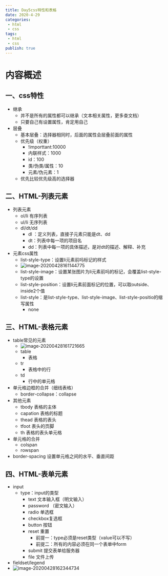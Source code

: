 ```yaml
---
title: Day5css特性和表格
date: 2020-4-29
categories:
 - html
 - css
tags:
 - html
 - css
publish: true
---
```


<!-- more -->

# 内容概述

## 一、css特性

- 继承
  - 并不是所有的属性都可以继承（文本相关属性，更多查文档）
  - 只要自己有设置属性，肯定用自己
- 层叠
  - 基本层叠：选择器相同时，后面的属性会层叠前面的属性
  - 优先级（权重）
    - !importtant:10000
    - 内联样式：1000
    - id：100
    - 类/伪类/属性：10
    - 元素/伪元素：1
  - 优先比较优先级高的选择器

## 二、HTML-列表元素

- 列表元素
  - ol/li 有序列表
  - ul/li 无序列表
  - dl/dt/dd
    - dl ：定义列表，直接子元素只能是dt、dd
    - dt：列表中每一项的项目名
    - dd：列表中每一项的具体描述，是对dt的描述、解释、补充
- 元素css属性
  - list-style-type：设置li元素前吗标记的样式
  - ![image-20200428161144775](C:\Users\MengJiaXi\AppData\Roaming\Typora\typora-user-images\image-20200428161144775.png)
  - list-style-image：设置某张图片为li元素前吗的标记，会覆盖list-style-type的设置
  - list-style-position：设置li元素前面标记的位置，可以取outside、inside2个值
  - list-style：是list-style-type、list-style-image、list-style-positio的缩写属性
    - none

## 三、HTML-表格元素

- table常见的元素
  - ![image-20200428161721665](C:\Users\MengJiaXi\AppData\Roaming\Typora\typora-user-images\image-20200428161721665.png)
  - table
    - 表格
  - tr
    - 表格中的行
  - td
    - 行中的单元格
- 单元格边框的合并（细线表格）
  - border-collapse：collapse
- 其他元素
  - tbody 表格的主体
  - capation 表格的标题
  - thead 表格的表头
  - tfoot 表头的页脚
  - th 表格的表头单元格
- 单元格的合并
  - colspan
  - rowspan
- border-spacing 设置单元格之间的水平、垂直间距

## 四、HTML-表单元素

- input
  - type：input的类型
    - text 文本输入框（明文输入）
    - password （密文输入）
    - radio 单选框
    - checkbox复选框
    - button 按钮
    - reset 重置
      - 前提一：type必须是reset类型（value可以不写）
      - 前提二：所有的内容必须在同一个表单中form
    - submit 提交表单给服务器
    - file 文件上传
- fieldset/legend
- ![image-20200428162344734](C:\Users\MengJiaXi\AppData\Roaming\Typora\typora-user-images\image-20200428162344734.png)
